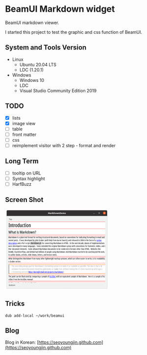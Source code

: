 BeamUI Markdown widget
======================

BeamUI markdown viewer.

I started this project to test the graphic and css function of BeamUI.

## System and Tools Version

- Linux
  - Ubuntu 20.04 LTS
  - LDC (1.20.1)
- Windows
  - Windows 10
  - LDC
  - Visual Studio Community Edition 2019

## TODO

- [x] lists
- [x] image view
- [ ] table
- [ ] front matter
- [ ] css
- [ ] reimplement visitor with 2 step - format and render

## Long Term

- [ ] tooltip on URL
- [ ] Syntax highlight
- [ ] HarfBuzz

Screen Shot
-----------

![2020-09-07](screenshot/20200907.png)

Tricks
------

```
dub add-local ~/work/beamui
```

Blog
----

Blog in Korean: [https://seoyoungjin.github.com](https://seoyoungjin.github.com)
